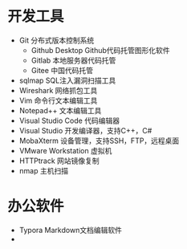 # 开发工具

- Git 分布式版本控制系统
  - Github Desktop Github代码托管图形化软件
  - Gitlab 本地服务器代码托管
  - Gitee 中国代码托管
- sqlmap SQL注入漏洞扫描工具
- Wireshark 网络抓包工具
- Vim 命令行文本编辑工具
- Notepad++ 文本编辑工具
- Visual Studio Code 代码编辑器
- Visual Studio 开发编译器，支持C++，C#
- MobaXterm 设备管理，支持SSH，FTP，远程桌面
- VMware Workstation 虚拟机
- HTTPtrack 网站镜像复制
- nmap 主机扫描

# 办公软件

- Typora Markdown文档编辑软件
- 

